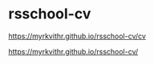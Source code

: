 # rsschool-cv

https://myrkvithr.github.io/rsschool-cv/cv

https://myrkvithr.github.io/rsschool-cv/
